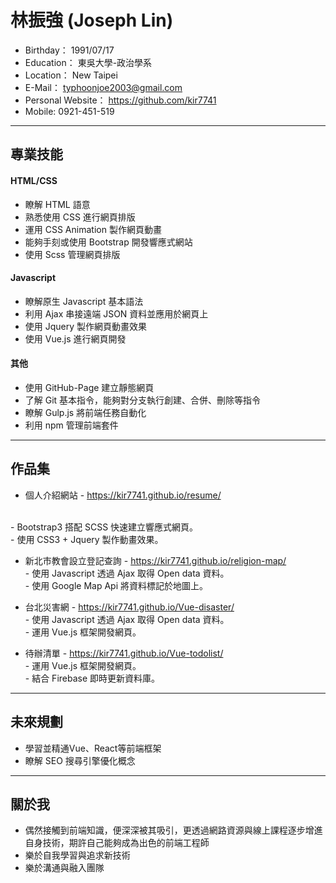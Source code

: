# 林振強 (Joseph Lin)
 - Birthday： 1991/07/17
 - Education： 東吳大學-政治學系
 - Location： New Taipei
 - E-Mail： typhoonjoe2003@gmail.com
 - Personal Website： https://github.com/kir7741
 - Mobile: 0921-451-519

<hr>

## 專業技能

#### HTML/CSS

 * 瞭解 HTML 語意
 * 熟悉使用 CSS 進行網頁排版
 * 運用 CSS Animation 製作網頁動畫
 * 能夠手刻或使用 Bootstrap 開發響應式網站
 * 使用 Scss 管理網頁排版
 
#### Javascript 

 * 瞭解原生 Javascript 基本語法
 * 利用 Ajax 串接遠端 JSON 資料並應用於網頁上
 * 使用 Jquery 製作網頁動畫效果
 * 使用 Vue.js 進行網頁開發
 
#### 其他

 * 使用 GitHub-Page 建立靜態網頁
 * 了解 Git 基本指令，能夠對分支執行創建、合併、刪除等指令
 * 瞭解 Gulp.js 將前端任務自動化
 * 利用 npm 管理前端套件
 
<hr>

## 作品集

* 個人介紹網站 - https://kir7741.github.io/resume/

  </br>- Bootstrap3 搭配 SCSS 快速建立響應式網頁。
  </br>- 使用 CSS3 + Jquery 製作動畫效果。
  
* 新北市教會設立登記查詢 - https://kir7741.github.io/religion-map/
  </br>- 使用 Javascript 透過 Ajax 取得 Open data 資料。
  </br>- 使用 Google Map Api 將資料標記於地圖上。
 
* 台北災害網 - https://kir7741.github.io/Vue-disaster/
  </br>- 使用 Javascript 透過 Ajax 取得 Open data 資料。
  </br>- 運用 Vue.js 框架開發網頁。
  
* 待辦清單 - https://kir7741.github.io/Vue-todolist/
  </br>- 運用 Vue.js 框架開發網頁。
  </br>- 結合 Firebase 即時更新資料庫。

<hr>
  
## 未來規劃

 * 學習並精通Vue、React等前端框架
 * 瞭解 SEO 搜尋引擎優化概念
 
<hr> 

## 關於我

 * 偶然接觸到前端知識，便深深被其吸引，更透過網路資源與線上課程逐步增進自身技術，期許自己能夠成為出色的前端工程師
 * 樂於自我學習與追求新技術
 * 樂於溝通與融入團隊




  
 
  
  
  
